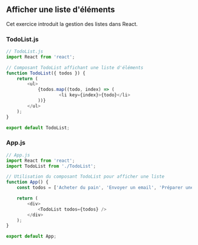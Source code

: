 ## Afficher une liste d'éléments

Cet exercice introduit la gestion des listes dans React.

### TodoList.js
```javascript
// TodoList.js
import React from 'react';

// Composant TodoList affichant une liste d'éléments
function TodoList({ todos }) {
    return (
        <ul>
            {todos.map((todo, index) => (
                    <li key={index}>{todo}</li>
            ))}
        </ul>
    );
}

export default TodoList;
```

### App.js
```javascript
// App.js
import React from 'react';
import TodoList from './TodoList';

// Utilisation du composant TodoList pour afficher une liste
function App() {
    const todos = ['Acheter du pain', 'Envoyer un email', 'Préparer une réunion'];

    return (
        <div>
            <TodoList todos={todos} />
        </div>
    );
}

export default App;
```